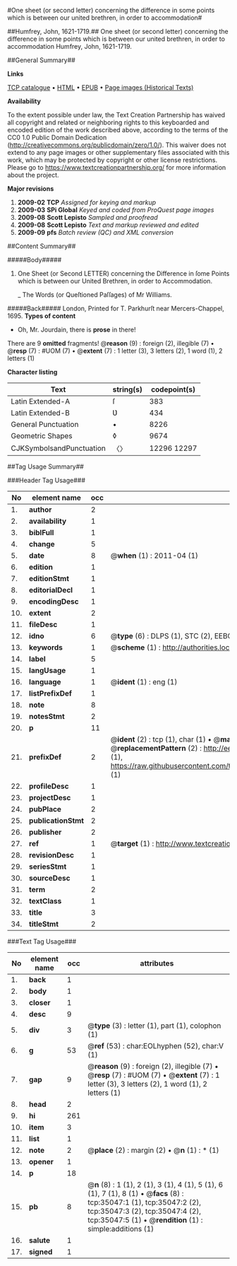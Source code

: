 #One sheet (or second letter) concerning the difference in some points which is between our united brethren, in order to accommodation#

##Humfrey, John, 1621-1719.##
One sheet (or second letter) concerning the difference in some points which is between our united brethren, in order to accommodation
Humfrey, John, 1621-1719.

##General Summary##

**Links**

[TCP catalogue](http://www.ota.ox.ac.uk/tcp/)  • 
[HTML](http://tei.it.ox.ac.uk/tcp/Texts-HTML/free/A45/A45146.html)  • 
[EPUB](http://tei.it.ox.ac.uk/tcp/Texts-EPUB/free/A45/A45146.epub) • 
[Page images (Historical Texts)](https://historicaltexts.jisc.ac.uk/eebo-99830594e)

**Availability**

To the extent possible under law, the Text Creation Partnership has waived all copyright and related or neighboring rights to this keyboarded and encoded edition of the work described above, according to the terms of the CC0 1.0 Public Domain Dedication (http://creativecommons.org/publicdomain/zero/1.0/). This waiver does not extend to any page images or other supplementary files associated with this work, which may be protected by copyright or other license restrictions. Please go to https://www.textcreationpartnership.org/ for more information about the project.

**Major revisions**

1. __2009-02__ __TCP__ *Assigned for keying and markup*
1. __2009-03__ __SPi Global__ *Keyed and coded from ProQuest page images*
1. __2009-08__ __Scott Lepisto__ *Sampled and proofread*
1. __2009-08__ __Scott Lepisto__ *Text and markup reviewed and edited*
1. __2009-09__ __pfs__ *Batch review (QC) and XML conversion*

##Content Summary##

#####Body#####

1. One Sheet (or Second LETTER) concerning the Difference in ſome Points which is between our United Brethren, in order to Accommodation.

    _ The Words (or Queſtioned Paſſages) of Mr Williams.

#####Back#####
London, Printed for T. Parkhurſt near Mercers-Chappel, 1695.
**Types of content**

  * Oh, Mr. Jourdain, there is **prose** in there!

There are 9 **omitted** fragments! 
 @__reason__ (9) : foreign (2), illegible (7)  •  @__resp__ (7) : #UOM (7)  •  @__extent__ (7) : 1 letter (3), 3 letters (2), 1 word (1), 2 letters (1)

**Character listing**


|Text|string(s)|codepoint(s)|
|---|---|---|
|Latin Extended-A|ſ|383|
|Latin Extended-B|Ʋ|434|
|General Punctuation|•|8226|
|Geometric Shapes|◊|9674|
|CJKSymbolsandPunctuation|〈〉|12296 12297|

##Tag Usage Summary##

###Header Tag Usage###

|No|element name|occ|attributes|
|---|---|---|---|
|1.|__author__|2||
|2.|__availability__|1||
|3.|__biblFull__|1||
|4.|__change__|5||
|5.|__date__|8| @__when__ (1) : 2011-04 (1)|
|6.|__edition__|1||
|7.|__editionStmt__|1||
|8.|__editorialDecl__|1||
|9.|__encodingDesc__|1||
|10.|__extent__|2||
|11.|__fileDesc__|1||
|12.|__idno__|6| @__type__ (6) : DLPS (1), STC (2), EEBO-CITATION (1), PROQUEST (1), VID (1)|
|13.|__keywords__|1| @__scheme__ (1) : http://authorities.loc.gov/ (1)|
|14.|__label__|5||
|15.|__langUsage__|1||
|16.|__language__|1| @__ident__ (1) : eng (1)|
|17.|__listPrefixDef__|1||
|18.|__note__|8||
|19.|__notesStmt__|2||
|20.|__p__|11||
|21.|__prefixDef__|2| @__ident__ (2) : tcp (1), char (1)  •  @__matchPattern__ (2) : ([0-9\-]+):([0-9IVX]+) (1), (.+) (1)  •  @__replacementPattern__ (2) : http://eebo.chadwyck.com/downloadtiff?vid=$1&page=$2 (1), https://raw.githubusercontent.com/textcreationpartnership/Texts/master/tcpchars.xml#$1 (1)|
|22.|__profileDesc__|1||
|23.|__projectDesc__|1||
|24.|__pubPlace__|2||
|25.|__publicationStmt__|2||
|26.|__publisher__|2||
|27.|__ref__|1| @__target__ (1) : http://www.textcreationpartnership.org/docs/. (1)|
|28.|__revisionDesc__|1||
|29.|__seriesStmt__|1||
|30.|__sourceDesc__|1||
|31.|__term__|2||
|32.|__textClass__|1||
|33.|__title__|3||
|34.|__titleStmt__|2||


###Text Tag Usage###

|No|element name|occ|attributes|
|---|---|---|---|
|1.|__back__|1||
|2.|__body__|1||
|3.|__closer__|1||
|4.|__desc__|9||
|5.|__div__|3| @__type__ (3) : letter (1), part (1), colophon (1)|
|6.|__g__|53| @__ref__ (53) : char:EOLhyphen (52), char:V (1)|
|7.|__gap__|9| @__reason__ (9) : foreign (2), illegible (7)  •  @__resp__ (7) : #UOM (7)  •  @__extent__ (7) : 1 letter (3), 3 letters (2), 1 word (1), 2 letters (1)|
|8.|__head__|2||
|9.|__hi__|261||
|10.|__item__|3||
|11.|__list__|1||
|12.|__note__|2| @__place__ (2) : margin (2)  •  @__n__ (1) : * (1)|
|13.|__opener__|1||
|14.|__p__|18||
|15.|__pb__|8| @__n__ (8) : 1 (1), 2 (1), 3 (1), 4 (1), 5 (1), 6 (1), 7 (1), 8 (1)  •  @__facs__ (8) : tcp:35047:1 (1), tcp:35047:2 (2), tcp:35047:3 (2), tcp:35047:4 (2), tcp:35047:5 (1)  •  @__rendition__ (1) : simple:additions (1)|
|16.|__salute__|1||
|17.|__signed__|1||
